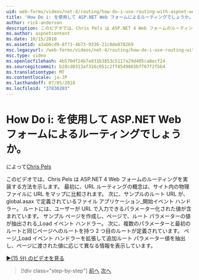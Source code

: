 ```yaml
---
uid: web-forms/videos/net-4/routing/how-do-i-use-routing-with-aspnet-web-forms
title: 'How Do i: を使用して ASP.NET Web フォームによるルーティングでしょうか。 | Microsoft Docs'
author: rick-anderson
description: このビデオでは、Chris Pels は ASP.NET 4 Web フォームのルーティングを実装する方法を示します。 最初に、URL ルーティングの概念は p に URL をマップに比較しています.
ms.author: aspnetcontent
ms.date: 10/15/2010
ms.assetid: a3ab6cd9-8f71-4b73-9336-21c0de078269
msc.legacyurl: /web-forms/videos/net-4/routing/how-do-i-use-routing-with-aspnet-web-forms
msc.type: video
ms.openlocfilehash: 4b570df24b7a931b3853c5117a29d405ca8ecf24
ms.sourcegitcommit: b28cd0313af316c051c2ff8549865bff67f2fbb4
ms.translationtype: MT
ms.contentlocale: ja-JP
ms.lasthandoff: 07/05/2018
ms.locfileid: "37830203"
---
```

<a name="how-do-i-use-routing-with-aspnet-web-forms"></a>How Do i: を使用して ASP.NET Web フォームによるルーティングでしょうか。
====================
によって[Chris Pels](https://twitter.com/chrispels)

このビデオでは、Chris Pels は ASP.NET 4 Web フォームのルーティングを実装する方法を示します。 最初に、URL ルーティングの概念は、サイト内の物理ファイルに URL をマップに比較されます。 次に、サンプルのルート URL が、global.asax で定義されているファイル アプリケーション\_開始イベント ハンドラー。 ルートには、ユーザーが URL で入力できるパラメーター化された値が含まれています。 サンプル ページを作成し、ページで、ルート パラメーターの値が抽出される\_Load イベント ハンドラー。 次に、複数のパラメーターと最初のルートと同じページへのルートを持つ 2 つ目のルートが定義されています。 ページ\_Load イベント ハンドラーを拡張して追加ルート パラメーター値を抽出し、ページに渡された値に応じて異なる情報を表示しています。

[&#9654;(15 分) のビデオを見る](https://channel9.msdn.com/Blogs/ASP-NET-Site-Videos/how-do-i-use-routing-with-aspnet-web-forms)

> [!div class="step-by-step"]
> [前へ](aspnet-4-quick-hit-outbound-webforms-routing.md)
> [次へ](how-do-i-work-with-urls-in-aspnet-routing.md)
